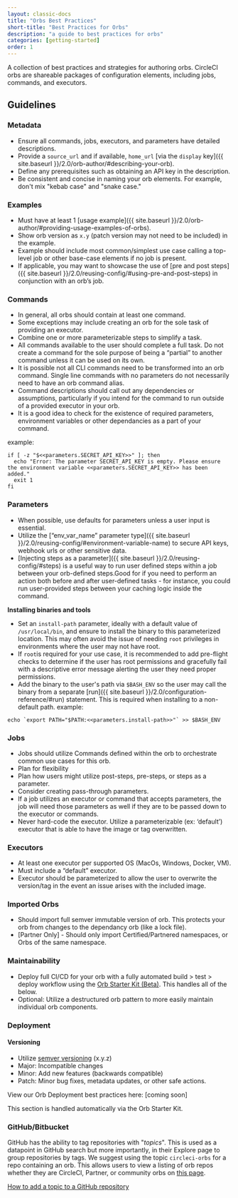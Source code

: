 ```yaml
---
layout: classic-docs
title: "Orbs Best Practices"
short-title: "Best Practices for Orbs"
description: "a guide to best practices for orbs"
categories: [getting-started]
order: 1
---
```


A collection of best practices and strategies for authoring orbs. CircleCI orbs are shareable packages of configuration elements, including jobs, commands, and executors.

## Guidelines

### Metadata

- Ensure all commands, jobs, executors, and parameters have detailed descriptions.
- Provide a `source_url` and if available, `home_url` [via the `display` key]({{ site.baseurl }}/2.0/orb-author/#describing-your-orb).
- Define any prerequisites such as obtaining an API key in the description.
- Be consistent and concise in naming your orb elements. For example, don't mix "kebab case" and "snake case."


### Examples

- Must have at least 1 [usage example]({{ site.baseurl }}/2.0/orb-author/#providing-usage-examples-of-orbs).
- Show orb version as `x.y` (patch version may not need to be included) in the example.
- Example should include most common/simplest use case calling a top-level job or other base-case elements if no job is present.
- If applicable, you may want to showcase the use of [pre and post steps]({{ site.baseurl }}/2.0/reusing-config/#using-pre-and-post-steps) in conjunction with an orb’s job. 

### Commands

- In general, all orbs should contain at least one command. 
- Some exceptions may include creating an orb for the sole task of providing an executor.
- Combine one or more parameterizable steps to simplify a task.
- All commands available to the user should complete a full task. Do not create a command for the sole purpose of being a “partial” to another command unless it can be used on its own.
- It is possible not all CLI commands need to be transformed into an orb command. Single line commands with no parameters do not necessarily need to have an orb command alias.
- Command descriptions should call out any dependencies or assumptions, particularly if you intend for the command to run outside of a provided executor in your orb.
- It is a good idea to check for the existence of required parameters, environment variables or other dependancies as a part of your command.

example:
```
if [ -z "$<<parameters.SECRET_API_KEY>>" ]; then
  echo "Error: The parameter SECRET_API_KEY is empty. Please ensure the environment variable <<parameters.SECRET_API_KEY>> has been added."
  exit 1
fi
```

### Parameters

- When possible, use defaults for parameters unless a user input is essential. 
- Utilize the [“env_var_name” parameter type]({{ site.baseurl }}/2.0/reusing-config/#environment-variable-name) to secure API keys, webhook urls or other sensitive data. 
- [Injecting steps as a parameter]({{ site.baseurl }}/2.0/reusing-config/#steps) is a useful way to run user defined steps within a job between your orb-defined steps.Good for if you need to perform an action both before and after user-defined tasks - for instance, you could run user-provided steps between your caching logic inside the command.

**Installing binaries and tools**
  - Set an `install-path` parameter, ideally with a default value of `/usr/local/bin`, and ensure to install the binary to this parameterized location. This may often avoid the issue of needing `root` privileges in environments where the user may not have root.
  - If `root`is required for your use case, it is recommended to add pre-flight checks to determine if the user has root permissions and gracefully fail with a descriptive error message alerting the user they need proper permissions.
  - Add the binary to the user's path via `$BASH_ENV` so the user may call the binary from a separate [run]({{ site.baseurl }}/2.0/configuration-reference/#run) statement. This is required when installing to a non-default path.
  example:
```
echo `export PATH="$PATH:<<parameters.install-path>>"` >> $BASH_ENV
```


### Jobs

 - Jobs should utilize Commands defined within the orb to orchestrate common use cases for this orb.
 - Plan for flexibility
 - Plan how users might utilize post-steps, pre-steps, or steps as a parameter.
 - Consider creating pass-through parameters. 
 - If a job utilizes an executor or command that accepts parameters, the job will need those parameters as well if they are to be passed down to the executor or commands.
- Never hard-code the executor. Utilize a parameterizable (ex: ‘default’) executor that is able to have the image or tag overwritten.

### Executors

- At least one executor per supported OS (MacOs, Windows, Docker, VM).
- Must include a “default” executor.
- Executor should be parameterized to allow the user to overwrite the version/tag in the event an issue arises with the included image.

### Imported Orbs

- Should import full semver immutable version of orb. This protects your orb from changes to the dependancy orb (like a lock file).
- [Partner Only] - Should only import Certified/Partnered namespaces, or Orbs of the same namespace.

### Maintainability

- Deploy full CI/CD for your orb with a fully automated build > test > deploy workflow using the [Orb Starter Kit (Beta)](https://github.com/CircleCI-Public/orb-starter-kit). This handles all of the below.
- Optional: Utilize a destructured orb pattern to more easily maintain individual orb components.

### Deployment

#### Versioning

- Utilize [semver versioning](https://semver.org/) (x.y.z)
- Major: Incompatible changes
- Minor: Add new features (backwards compatible)
- Patch: Minor bug fixes, metadata updates, or other safe actions.

View our Orb Deployment best practices here: [coming soon]

This section is handled automatically via the Orb Starter Kit.

### GitHub/Bitbucket

GitHub has the ability to tag repositories with "_topics_". This is used as a datapoint in GitHub search but more importantly, in their Explore page to group repositories by tags. We suggest using the topic `circleci-orbs` for a repo containing an orb. This allows users to view a listing of orb repos whether they are CircleCI, Partner, or community orbs on [this page](https://github.com/topics/circleci-orbs).

[How to add a topic to a GitHub repository](https://help.github.com/en/articles/classifying-your-repository-with-topics)
